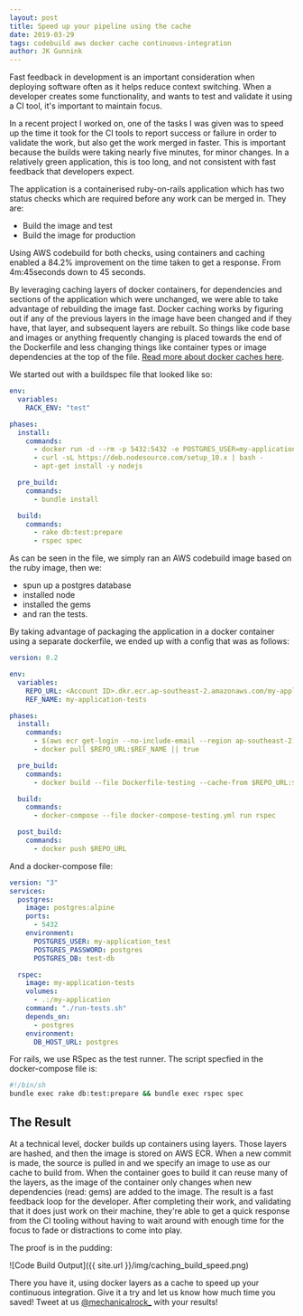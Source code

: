 ```yaml
---
layout: post
title: Speed up your pipeline using the cache
date: 2019-03-29
tags: codebuild aws docker cache continuous-integration
author: JK Gunnink
---
```


Fast feedback in development is an important consideration when deploying software often as it helps
reduce context switching. When a developer creates some functionality, and wants to test and
validate it using a CI tool, it's important to maintain focus.

In a recent project I worked on, one of the tasks I was given was to speed up the time it took for
the CI tools to report success or failure in order to validate the work, but also get the work
merged in faster. This is important because the builds were taking nearly five minutes, for minor
changes. In a relatively green application, this is too long, and not consistent with fast feedback
that developers expect.

The application is a containerised ruby-on-rails application which has two
status checks which are required before any work can be merged in. They are:

- Build the image and test
- Build the image for production

Using AWS codebuild for both checks, using containers and caching enabled a 84.2% improvement on the
time taken to get a response. From 4m:45seconds down to 45 seconds.

By leveraging caching layers of docker containers, for dependencies and sections of the application
which were unchanged, we were able to take advantage of rebuilding the image fast. Docker caching
works by figuring out if any of the previous layers in the image have been changed and if they have,
that layer, and subsequent layers are rebuilt. So things like code base and images or anything
frequently changing is placed towards the end of the Dockerfile and less changing things like
container types or image dependencies at the top of the file. [Read more about docker caches
here](https://docs.docker.com/develop/develop-images/dockerfile_best-practices/#leverage-build-cache).

We started out with a buildspec file that looked like so:

```yaml
env:
  variables:
    RACK_ENV: "test"

phases:
  install:
    commands:
      - docker run -d --rm -p 5432:5432 -e POSTGRES_USER=my-application_test -e POSTGRES_PASSWORD=postgres -e POSTGRES_DB=test-db postgres:alpine
      - curl -sL https://deb.nodesource.com/setup_10.x | bash -
      - apt-get install -y nodejs

  pre_build:
    commands:
      - bundle install

  build:
    commands:
      - rake db:test:prepare
      - rspec spec
```

As can be seen in the file, we simply ran an AWS codebuild image based on the ruby image, then we:

- spun up a postgres database
- installed node
- installed the gems
- and ran the tests.

By taking advantage of packaging the application in a docker container using a separate dockerfile,
we ended up with a config that was as follows:

```yaml
version: 0.2

env:
  variables:
    REPO_URL: <Account ID>.dkr.ecr.ap-southeast-2.amazonaws.com/my-application
    REF_NAME: my-application-tests

phases:
  install:
    commands:
      - $(aws ecr get-login --no-include-email --region ap-southeast-2)
      - docker pull $REPO_URL:$REF_NAME || true

  pre_build:
    commands:
      - docker build --file Dockerfile-testing --cache-from $REPO_URL:$REF_NAME --tag $REPO_URL:$REF_NAME --tag my-application-tests .

  build:
    commands:
      - docker-compose --file docker-compose-testing.yml run rspec

  post_build:
    commands:
      - docker push $REPO_URL
```

And a docker-compose file:

```yaml
version: "3"
services:
  postgres:
    image: postgres:alpine
    ports:
      - 5432
    environment:
      POSTGRES_USER: my-application_test
      POSTGRES_PASSWORD: postgres
      POSTGRES_DB: test-db

  rspec:
    image: my-application-tests
    volumes:
      - .:/my-application
    command: "./run-tests.sh"
    depends_on:
      - postgres
    environment:
      DB_HOST_URL: postgres
```

For rails, we use RSpec as the test runner. The script specfied in the docker-compose file is:

```bash
#!/bin/sh
bundle exec rake db:test:prepare && bundle exec rspec spec
```

## The Result

At a technical level, docker builds up containers using layers. Those layers are hashed, and then
the image is stored on AWS ECR. When a new commit is made, the source is pulled in and we specify an
image to use as our cache to build from. When the container goes to build it can reuse many of the
layers, as the image of the container only changes when new dependencies (read: gems) are added to
the image. The result is a fast feedback loop for the developer. After completing their work, and
validating that it does just work on their machine, they're able to get a quick response from the CI
tooling without having to wait around with enough time for the focus to fade or distractions to come
into play.

The proof is in the pudding:

![Code Build Output]({{ site.url }}/img/caching_build_speed.png)

There you have it, using docker layers as a cache to speed up your continuous integration. Give it a
try and let us know how much time you saved! Tweet at us
[@mechanicalrock\_](https://twitter.com/mechanicalrock_) with your results!
